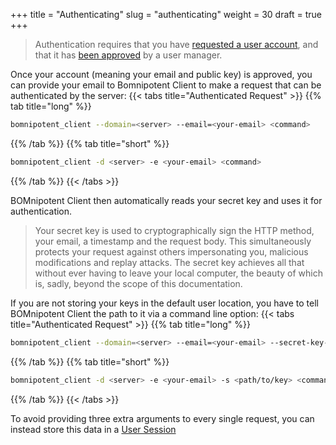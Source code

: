 +++
title = "Authenticating"
slug = "authenticating"
weight = 30
draft = true
+++

> Authentication requires that you have [requested a user account](/client/basics/account-creation/), and that it has [been approved](/client/system-manager/user-management/user-approval/) by a user manager.

Once your account (meaning your email and public key) is approved, you can provide your email to Bomnipotent Client to make a request that can be authenticated by the server:
{{< tabs title="Authenticated Request" >}}
{{% tab title="long" %}}
```bash
bomnipotent_client --domain=<server> --email=<your-email> <command>
```
{{% /tab %}}
{{% tab title="short" %}}
```bash
bomnipotent_client -d <server> -e <your-email> <command>
```
{{% /tab %}}
{{< /tabs >}}

BOMnipotent Client then automatically reads your secret key and uses it for authentication.

> Your secret key is used to cryptographically sign the HTTP method, your email, a timestamp and the request body. This simultaneously protects your request against others impersonating you, malicious modifications and replay attacks. The secret key achieves all that without ever having to leave your local computer, the beauty of which is, sadly, beyond the scope of this documentation.

If you are not storing your keys in the default user location, you have to tell BOMnipotent Client the path to it via a command line option:
{{< tabs title="Authenticated Request" >}}
{{% tab title="long" %}}
```bash
bomnipotent_client --domain=<server> --email=<your-email> --secret-key-path=<path/to/key> <command>
```
{{% /tab %}}
{{% tab title="short" %}}
```bash
bomnipotent_client -d <server> -e <your-email> -s <path/to/key> <command>
```
{{% /tab %}}
{{< /tabs >}}

To avoid providing three extra arguments to every single request, you can instead store this data in a [User Session](/client/basics/user-session/)
